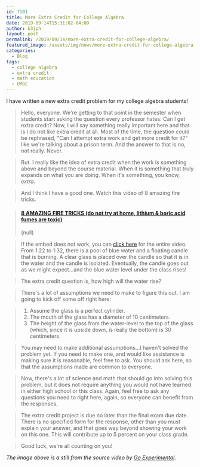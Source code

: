 ```yaml
---
id: 7101
title: More Extra Credit for College Algebra
date: 2019-09-14T15:31:02-04:00
author: k3jph
layout: post
permalink: /2019/09/14/more-extra-credit-for-college-algebra/
featured_image: /assets/img/news/more-extra-credit-for-college-algebra.webp
categories:
  - Blog
tags:
  - college algebra
  - extra credit
  - math education
  - UMGC
---
```

I have written a new extra credit problem for my college algebra
students!

> Hello, everyone. We're getting to that point in the semester when
students start asking the question every professor hates: Can I get
extra credit? Now, I will say something really important here and
that is I do not like extra credit at all. Most of the time, the
question could be rephrased, "Can I attempt extra work and get more
credit for it?" like we're talking about a prison term. And the
answer to that is no, not really. Never.

> But. I really like the idea of extra credit when the work is
something above and beyond the course material. When it is something
that truly expands on what you are doing. When it's something, you
know, _extra_.

> And I think I have a good one. Watch this video of 8 amazing fire
tricks.

<blockquote class="embedly-card" data-card-key="66f8489580e04fc4a88a724eb5058bb3"><h4><a href="https://www.youtube.com/embed/WbvX4wJqPHg?start=81">8 AMAZING FIRE TRICKS (do not try at home, lithium & boric acid fumes are toxic)</a></h4><p>(null)</p></blockquote>
<script async src="//cdn.embedly.com/widgets/platform.js" charset="UTF-8"></script>

> If the embed does not work, you can [click
here](https://www.youtube.com/watch?v=WbvX4wJqPHg) for the entire
video. From 1:22 to 1:32, there is a pool of blue water and a
floating candle that is burning. A clear glass is placed over the
candle so that it is in the water and the candle is isolated.
Eventually, the candle goes out as we might expect…and the blue
water level under the class rises!

> The extra credit question is, how high will the water rise?

> There's a lot of assumptions we need to make to figure this out.
I am going to kick off some off right here:

> 1.  Assume the glass is a perfect cylinder.  
> 2.  The mouth of
the glass has a diameter of 10 centimeters.  
> 3.  The height of
the glass from the water-level to the top of the glass (which, since
it is upside down, is really the bottom) is 30 centimeters.

> You may need to make additional assumptions…I haven't solved the
problem yet. If you need to make one, and would like assistance is
making sure it is reasonable, feel free to ask. You should ask here,
so that the assumptions made are common to everyone.

> Now, there's a lot of science and math that should go into solving
this problem, but it does not require anything you would not have
learned in either high school or this class. Again, feel free to
ask any questions you need to right here, again, so everyone can
benefit from the responses.

> The extra credit project is due no later than the final exam due
date. There is no specified form for the response, other than you
must explain your answer, and that goes way beyond showing your
work on this one. This will contribute up to 5 percent on your class
grade.

> Good luck, we're all counting on you!

_The image above is a still from the source video by [Go
Experimental](https://www.youtube.com/channel/UCvmS3U_JvmQh_LHtd7Q2Paw)._
